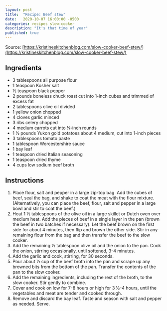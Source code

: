 ```yaml
---
layout: post
title:  "Recipe: Beef stew"
date:   2020-10-07 16:00:00 -0500
categories: recipes slow-cooker
description: "It's that time of year"
published: true
---
```


Source: [https://kristineskitchenblog.com/slow-cooker-beef-stew/](https://kristineskitchenblog.com/slow-cooker-beef-stew/)

## Ingredients
- 3 tablespoons all purpose flour
- 1 teaspoon Kosher salt
- ½ teaspoon black pepper
- 2 pounds boneless chuck roast cut into 1-inch cubes and trimmed of excess fat
- 2 tablespoons olive oil divided
- 1 yellow onion chopped
- 4 cloves garlic minced
- 3 ribs celery chopped
- 4 medium carrots cut into ¼-inch rounds
- 1 ½ pounds Yukon gold potatoes about 4 medium, cut into 1-inch pieces
- 3 tablespoons tomato paste
- 1 tablespoon Worcestershire sauce
- 1 bay leaf
- 1 teaspoon dried Italian seasoning
- 1 teaspoon dried thyme
- 4 cups low sodium beef broth

## Instructions
1. Place flour, salt and pepper in a large zip-top bag. Add the cubes of beef, seal the bag, and shake to coat the meat with the flour mixture. (Alternatively, you can place the beef, flour, salt and pepper in a large bowl and stir to coat the beef.)
1. Heat 1 ½ tablespoons of the olive oil in a large skillet or Dutch oven over medium heat. Add the pieces of beef in a single layer in the pan (brown the beef in two batches if necessary). Let the beef brown on the first side for about 4 minutes, then flip and brown the other side. Stir in any remaining flour from the bag and then transfer the beef to the slow cooker.
1. Add the remaining ½ tablespoon olive oil and the onion to the pan. Cook the onion, stirring occasionally, until softened, 3-4 minutes.
1. Add the garlic and cook, stirring, for 30 seconds.
1. Pour about ½ cup of the beef broth into the pan and scrape up any browned bits from the bottom of the pan. Transfer the contents of the pan to the slow cooker.
1. Add the remaining ingredients, including the rest of the broth, to the slow cooker. Stir gently to combine.
1. Cover and cook on low for 7-8 hours or high for 3 ½-4 hours, until the vegetables and meat are tender and cooked through.
1. Remove and discard the bay leaf. Taste and season with salt and pepper as needed. Serve.
